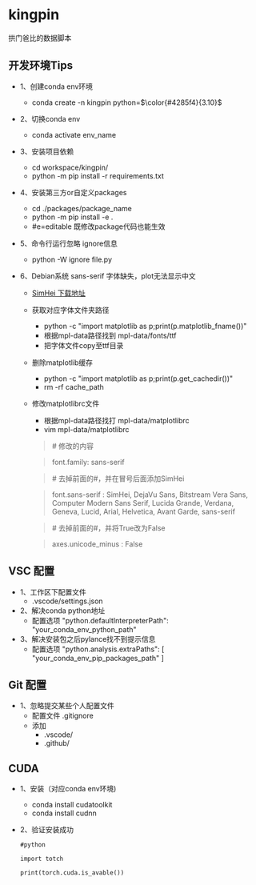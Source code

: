 # kingpin
拱门爸比的数据脚本

## 开发环境Tips
- 1、创建conda env环境
    - conda create -n kingpin python=$\color{#4285f4}{3.10}$
- 2、切换conda env
    - conda activate env_name
- 3、安装项目依赖
    - cd workspace/kingpin/
    - python -m pip install -r requirements.txt

- 4、安装第三方or自定义packages
    - cd ./packages/package_name
    - python -m pip install -e .
    - #e=editable 既修改package代码也能生效

- 5、命令行运行忽略 ignore信息
    - python -W ignore file.py

- 6、Debian系统 sans-serif 字体缺失，plot无法显示中文
    - [SimHei 下载地址](http://www.fontpalace.com/font-download/simhei)
    - 获取对应字体文件夹路径
        - python -c "import matplotlib as p;print(p.matplotlib_fname())"
        - 根据mpl-data路径找到 mpl-data/fonts/ttf
        - 把字体文件copy至ttf目录
    - 删除matplotlib缓存
        - python -c "import matplotlib as p;print(p.get_cachedir())"
        - rm -rf cache_path
    - 修改matplotlibrc文件
        - 根据mpl-data路径找打 mpl-data/matplotlibrc 
        - vim mpl-data/matplotlibrc
        > \# 修改的内容

        > font.family: sans-serif

        > \# 去掉前面的#，并在冒号后面添加SimHei

        > font.sans-serif : SimHei, DejaVu Sans, Bitstream Vera Sans, Computer Modern Sans Serif, Lucida Grande, Verdana, Geneva, Lucid, Arial, Helvetica, Avant Garde, sans-serif
        
        > \# 去掉前面的#，并将True改为False
        
        > axes.unicode_minus  : False
        

## VSC 配置
- 1、工作区下配置文件 
    - .vscode/settings.json
- 2、解决conda python地址
    - 配置选项 "python.defaultInterpreterPath": "your_conda_env_python_path"
- 3、解决安装包之后pylance找不到提示信息
    - 配置选项 "python.analysis.extraPaths": [ "your_conda_env_pip_packages_path" ]

## Git 配置
- 1、忽略提交某些个人配置文件
    - 配置文件 .gitignore
    - 添加
        - .vscode/
        - .github/

## CUDA 
- 1、安装（对应conda env环境)
    - conda install cudatoolkit
    - conda install cudnn
- 2、验证安装成功
    
    `#python`

    `import totch`

    `print(torch.cuda.is_avable())`

